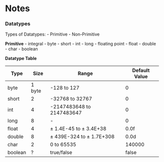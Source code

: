 # Notes

### Datatypes

Types of Datatypes:
	- Primitive
	- Non-Primitive

**Primitive**
	- integral
		- byte
		- short
		- int
		- long
	- floating point
		- float
		- double
	- char
	- boolean

**Datatype Table**

| Type | Size | Range | Default Value |
| ---- | ---- | ----- | ------------ |
| byte | 1 byte | -128 to 127 | 0 |
| short | 2 | -32768 to 32767 | 0 |
| int | 4 | -2147483648 to 2147483647 | 0 |
| long | 8 | - | 0 |
| float | 4 | ± 1.4E-45 to ± 3.4E+38 | 0.0f |
| double | 8 | ± 439E-324 to ± 1.7E+308 | 0.0d |
| char | 2 | 0 to 65535 | 140000 |
| boolean | ? | true/false | false | 
